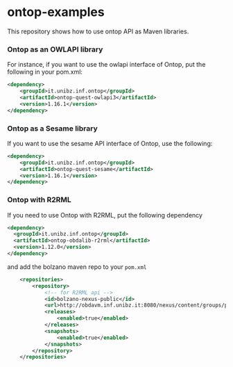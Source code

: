 ontop-examples
==============

This repository shows how to use ontop API as Maven libraries.

### Ontop as an OWLAPI library

For instance, if you want to use the owlapi interface of Ontop, put the following in your pom.xml:

```xml
<dependency>
	<groupId>it.unibz.inf.ontop</groupId>
	<artifactId>ontop-quest-owlapi3</artifactId>
	<version>1.16.1</version>
</dependency>
```
### Ontop as a Sesame library

If you want to use the sesame API interface of Ontop, use the following:

```xml
<dependency>
	<groupId>it.unibz.inf.ontop</groupId>
	<artifactId>ontop-quest-sesame</artifactId>
	<version>1.16.1</version>
</dependency>
```

### Ontop with R2RML

If you need to use Ontop with R2RML, put the following dependency
```xml
<dependency>
  <groupId>it.unibz.inf.ontop</groupId>
  <artifactId>ontop-obdalib-r2rml</artifactId>
  <version>1.12.0</version>
</dependency>
```
and add the bolzano maven repo to your `pom.xml`
```xml
	<repositories>	
		<repository>
			<!-- for R2RML api -->
			<id>bolzano-nexus-public</id>
			<url>http://obdavm.inf.unibz.it:8080/nexus/content/groups/public/</url>
			<releases>
				<enabled>true</enabled>
			</releases>
			<snapshots>
				<enabled>true</enabled>
			</snapshots>
		</repository>
	</repositories>
```
